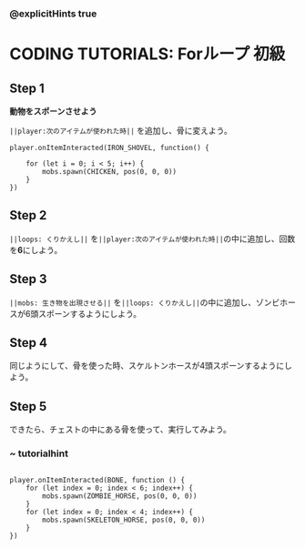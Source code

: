 ### @explicitHints true


# CODING TUTORIALS: Forループ 初級

## Step 1
**動物をスポーンさせよう**  

``||player:次のアイテムが使われた時||`` を追加し、骨に変えよう。


```ghost
player.onItemInteracted(IRON_SHOVEL, function() {
    
    for (let i = 0; i < 5; i++) {
        mobs.spawn(CHICKEN, pos(0, 0, 0))
    }
})

``` 

## Step 2

``||loops: くりかえし||`` を``||player:次のアイテムが使われた時||``の中に追加し、回数を**6**にしよう。

## Step 3

``||mobs: 生き物を出現させる||`` を``||loops: くりかえし||``の中に追加し、ゾンビホースが6頭スポーンするようにしよう。



## Step 4

同じようにして、骨を使った時、スケルトンホースが4頭スポーンするようにしよう。

## Step 5

できたら、チェストの中にある骨を使って、実行してみよう。

### ~ tutorialhint

```block

player.onItemInteracted(BONE, function () {
    for (let index = 0; index < 6; index++) {
        mobs.spawn(ZOMBIE_HORSE, pos(0, 0, 0))
    }
    for (let index = 0; index < 4; index++) {
        mobs.spawn(SKELETON_HORSE, pos(0, 0, 0))
    }
})

``` 